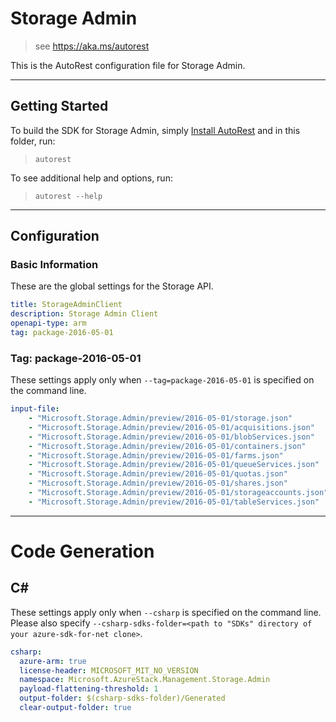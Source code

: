 # Storage Admin

> see https://aka.ms/autorest

This is the AutoRest configuration file for Storage Admin.

---
## Getting Started
To build the SDK for Storage Admin, simply [Install AutoRest](https://aka.ms/autorest/install) and in this folder, run:

> `autorest`

To see additional help and options, run:

> `autorest --help`
---

## Configuration

### Basic Information
These are the global settings for the Storage API.

``` yaml
title: StorageAdminClient
description: Storage Admin Client
openapi-type: arm
tag: package-2016-05-01
```

### Tag: package-2016-05-01

These settings apply only when `--tag=package-2016-05-01` is specified on the command line.

``` yaml $(tag) == 'package-2016-05-01'
input-file:
    - "Microsoft.Storage.Admin/preview/2016-05-01/storage.json"
    - "Microsoft.Storage.Admin/preview/2016-05-01/acquisitions.json"
    - "Microsoft.Storage.Admin/preview/2016-05-01/blobServices.json"
    - "Microsoft.Storage.Admin/preview/2016-05-01/containers.json"
    - "Microsoft.Storage.Admin/preview/2016-05-01/farms.json"
    - "Microsoft.Storage.Admin/preview/2016-05-01/queueServices.json"
    - "Microsoft.Storage.Admin/preview/2016-05-01/quotas.json"
    - "Microsoft.Storage.Admin/preview/2016-05-01/shares.json"
    - "Microsoft.Storage.Admin/preview/2016-05-01/storageaccounts.json"
    - "Microsoft.Storage.Admin/preview/2016-05-01/tableServices.json"
```

---
# Code Generation

## C#

These settings apply only when `--csharp` is specified on the command line.
Please also specify `--csharp-sdks-folder=<path to "SDKs" directory of your azure-sdk-for-net clone>`.

``` yaml $(csharp)
csharp:
  azure-arm: true
  license-header: MICROSOFT_MIT_NO_VERSION
  namespace: Microsoft.AzureStack.Management.Storage.Admin
  payload-flattening-threshold: 1
  output-folder: $(csharp-sdks-folder)/Generated
  clear-output-folder: true
```
